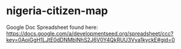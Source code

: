 nigeria-citizen-map
===================

Google Doc Spreadsheet found here: <https://docs.google.com/a/developmentseed.org/spreadsheet/ccc?key=0AoiGgH1LJtE0dDNMblNhS2J6V0Y4QkRUU3Vya1kyckE#gid=0>
